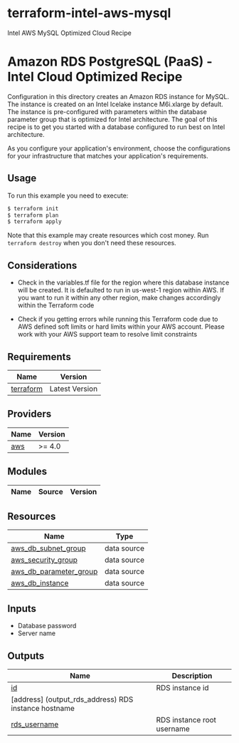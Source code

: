 # terraform-intel-aws-mysql
Intel AWS MySQL Optimized Cloud Recipe

# Amazon RDS PostgreSQL (PaaS) - Intel Cloud Optimized Recipe

Configuration in this directory creates an Amazon RDS instance for MySQL. The instance is created on an Intel Icelake instance M6i.xlarge by default. The instance is pre-configured with parameters within the database parameter group that is optimized for Intel architecture. The goal of this recipe is to get you started with a database configured to run best on Intel architecture.

As you configure your application's environment, choose the configurations for your infrastructure that matches your application's requirements.

## Usage

To run this example you need to execute:

```bash
$ terraform init
$ terraform plan
$ terraform apply
```

Note that this example may create resources which cost money. Run `terraform destroy` when you don't need these resources.

## Considerations
- Check in the variables.tf file for the region where this database instance will be created. It is defaulted to run in us-west-1 region within AWS. If you want to run it within any other region, make changes accordingly within the Terraform code

- Check if you getting errors while running this Terraform code due to AWS defined soft limits or hard limits within your AWS account. Please work with your AWS support team to resolve limit constraints

<!-- BEGINNING OF PRE-COMMIT-TERRAFORM DOCS HOOK -->
## Requirements

| Name | Version |
|------|---------|
| <a name="requirement_terraform"></a> [terraform](#requirement\_terraform) | Latest Version |

## Providers

| Name | Version |
|------|---------|
| <a name="provider_aws"></a> [aws](#provider\_aws) | >= 4.0 |

## Modules

| Name | Source | Version |
|------|--------|---------|

## Resources

| Name | Type |
|------|------|
| [aws_db_subnet_group](https://registry.terraform.io/providers/hashicorp/aws/latest/docs/resources/db_subnet_group) | data source |
| [aws_security_group](https://registry.terraform.io/providers/hashicorp/aws/latest/docs/resources/security_group) | data source |
| [aws_db_parameter_group](https://registry.terraform.io/providers/hashicorp/aws/latest/docs/resources/db_parameter_group) | data source |
| [aws_db_instance](https://registry.terraform.io/providers/hashicorp/aws/latest/docs/resources/db_instance) | data source |

## Inputs

- Database password 
- Server name

## Outputs

| Name | Description |
|------|-------------|
| <a name="id"></a> [id](#output\_rds\_hostname) | RDS instance id |
| <a name ="address"></a> [address] (output\_rds\_address) RDS instance hostname | 
| <a name="username"></a> [rds_username](#output\_rds\_username) | RDS instance root username |
